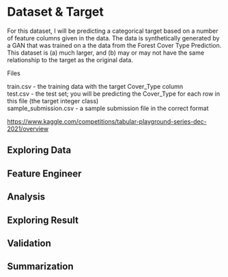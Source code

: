 # Dataset & Target

For this dataset, I will be predicting a categorical target based on a number of feature columns given in the data. The data is synthetically generated by a GAN that was trained on a the data from the Forest Cover Type Prediction. This dataset is (a) much larger, and (b) may or may not have the same relationship to the target as the original data.

Files

train.csv - the training data with the target Cover_Type column<br />
test.csv - the test set; you will be predicting the Cover_Type for each row in this file (the target integer class)<br />
sample_submission.csv - a sample submission file in the correct format<br />

https://www.kaggle.com/competitions/tabular-playground-series-dec-2021/overview

## Exploring Data

## Feature Engineer

## Analysis

## Exploring Result

## Validation

## Summarization
